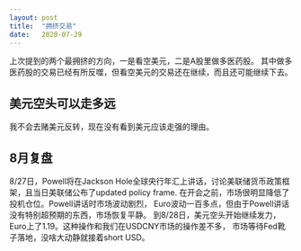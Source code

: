 ```yaml
---
layout: post
title:  "拥挤交易"
date:   2020-07-29
---
```


上次提到的两个最拥挤的方向，一是看空美元，二是A股里做多医药股。
其中做多医药股的交易已经有所反噬，但看空美元的交易还在继续，而且还可能继续下去。


## 美元空头可以走多远
我不会去赌美元反转，现在没有看到美元应该走强的理由。

## 8月复盘

8/27日，Powell将在Jackson Hole全球央行年汇上讲话，讨论美联储货币政策框架，且当日美联储公布了updated policy frame.
在开会之前，市场很明显降低了投机仓位。Powell讲话时市场波动剧烈，
Euro波动一百多点，但由于Powell讲话没有特别超预期的东西，市场恢复平静。
到8/28日，美元空头开始继续发力，Euro上了1.19。这种操作和我们在USDCNY市场的操作差不多，
市场等待Fed靴子落地，没啥大动静就接着short USD。